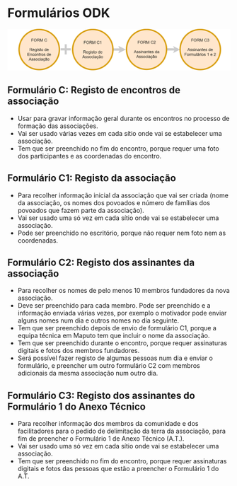 # Formulários ODK

![](../.gitbook/assets/assoc.png)

## Formulário C: Registo de encontros de associação

* Usar para gravar informação geral durante os encontros no processo de formação das associações. 
* Vai ser usado várias vezes em cada sítio onde vai se estabelecer uma associação.
* Tem que ser preenchido no fim do encontro, porque requer uma foto dos participantes e as coordenadas do encontro.

## Formulário C1: Registo da associação

* Para recolher informação inicial da associação que vai ser criada \(nome da associação, os nomes dos povoados e número de famílias dos povoados que fazem parte da associação\).
* Vai ser usado uma só vez em cada sítio onde vai se estabelecer uma associação.
* Pode ser preenchido no escritório, porque não requer nem foto nem as coordenadas.

## Formulário C2: Registo dos assinantes da associação

* Para recolher os nomes de pelo menos 10 membros fundadores da nova associação.
* Deve ser preenchido para cada membro. Pode ser preenchido e a informação enviada várias vezes, por exemplo o motivador pode enviar alguns nomes num dia e outros nomes no dia seguinte.
* Tem que ser preenchido depois de envio de formulário C1, porque a equipa técnica em Maputo tem que incluir o nome da associação. 
* Tem que ser preenchido durante o encontro, porque requer assinaturas digitais e fotos dos membros fundadores.
* Será possível fazer registo de algumas pessoas num dia e enviar o formulário, e preencher um outro formulário C2 com membros adicionais da mesma associação num outro dia.

## Formulário C3: Registo dos assinantes do Formulário 1 do Anexo Técnico

* Para recolher informação dos membros da comunidade e dos facilitadores para o pedido de delimitação da terra da associação, para fim de preencher o Formulário 1 de Anexo Técnico \(A.T.\).
* Vai ser usado uma só vez em cada sítio onde vai se estabelecer uma associação.
* Tem que ser preenchido no fim do encontro, porque requer assinaturas digitais e fotos das pessoas que estão a preencher o Formulário 1 do A.T. 

